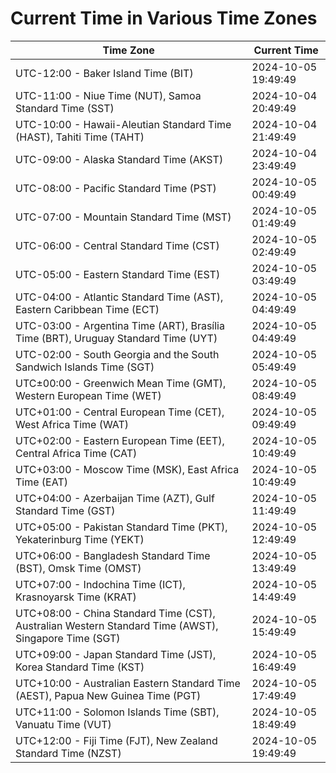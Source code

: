 # Current Time in Various Time Zones

| Time Zone | Current Time |
|-----------|--------------|
| UTC-12:00 - Baker Island Time (BIT) | 2024-10-05 19:49:49 |
| UTC-11:00 - Niue Time (NUT), Samoa Standard Time (SST) | 2024-10-04 20:49:49 |
| UTC-10:00 - Hawaii-Aleutian Standard Time (HAST), Tahiti Time (TAHT) | 2024-10-04 21:49:49 |
| UTC-09:00 - Alaska Standard Time (AKST) | 2024-10-04 23:49:49 |
| UTC-08:00 - Pacific Standard Time (PST) | 2024-10-05 00:49:49 |
| UTC-07:00 - Mountain Standard Time (MST) | 2024-10-05 01:49:49 |
| UTC-06:00 - Central Standard Time (CST) | 2024-10-05 02:49:49 |
| UTC-05:00 - Eastern Standard Time (EST) | 2024-10-05 03:49:49 |
| UTC-04:00 - Atlantic Standard Time (AST), Eastern Caribbean Time (ECT) | 2024-10-05 04:49:49 |
| UTC-03:00 - Argentina Time (ART), Brasília Time (BRT), Uruguay Standard Time (UYT) | 2024-10-05 04:49:49 |
| UTC-02:00 - South Georgia and the South Sandwich Islands Time (SGT) | 2024-10-05 05:49:49 |
| UTC±00:00 - Greenwich Mean Time (GMT), Western European Time (WET) | 2024-10-05 08:49:49 |
| UTC+01:00 - Central European Time (CET), West Africa Time (WAT) | 2024-10-05 09:49:49 |
| UTC+02:00 - Eastern European Time (EET), Central Africa Time (CAT) | 2024-10-05 10:49:49 |
| UTC+03:00 - Moscow Time (MSK), East Africa Time (EAT) | 2024-10-05 10:49:49 |
| UTC+04:00 - Azerbaijan Time (AZT), Gulf Standard Time (GST) | 2024-10-05 11:49:49 |
| UTC+05:00 - Pakistan Standard Time (PKT), Yekaterinburg Time (YEKT) | 2024-10-05 12:49:49 |
| UTC+06:00 - Bangladesh Standard Time (BST), Omsk Time (OMST) | 2024-10-05 13:49:49 |
| UTC+07:00 - Indochina Time (ICT), Krasnoyarsk Time (KRAT) | 2024-10-05 14:49:49 |
| UTC+08:00 - China Standard Time (CST), Australian Western Standard Time (AWST), Singapore Time (SGT) | 2024-10-05 15:49:49 |
| UTC+09:00 - Japan Standard Time (JST), Korea Standard Time (KST) | 2024-10-05 16:49:49 |
| UTC+10:00 - Australian Eastern Standard Time (AEST), Papua New Guinea Time (PGT) | 2024-10-05 17:49:49 |
| UTC+11:00 - Solomon Islands Time (SBT), Vanuatu Time (VUT) | 2024-10-05 18:49:49 |
| UTC+12:00 - Fiji Time (FJT), New Zealand Standard Time (NZST) | 2024-10-05 19:49:49 |
